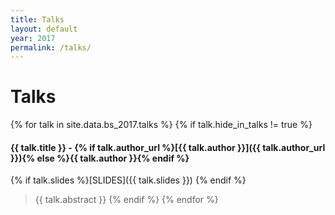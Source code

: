 ```yaml
---
title: Talks
layout: default
year: 2017
permalink: /talks/
---
```

# Talks

{% for talk in site.data.bs_2017.talks %}
{% if talk.hide_in_talks != true %}
#### <a name="{{ talk.id }}"></a>{{ talk.title }} - {% if talk.author_url %}[{{ talk.author }}]({{ talk.author_url }}){% else %}{{ talk.author }}{% endif %}
{% if talk.slides %}[SLIDES]({{ talk.slides }}) {% endif %}
> {{ talk.abstract }}
{% endif %}
{% endfor %}

